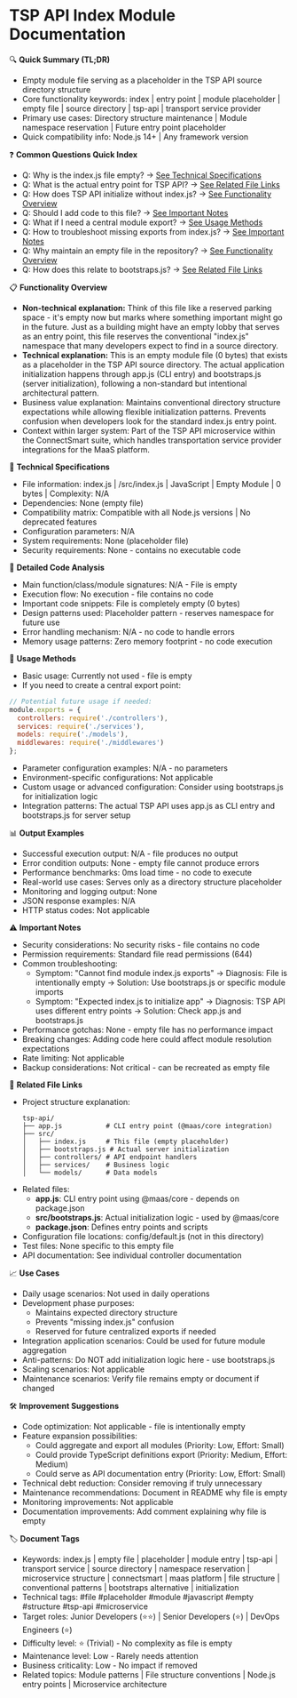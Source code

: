 # TSP API Index Module Documentation

🔍 **Quick Summary (TL;DR)**
- Empty module file serving as a placeholder in the TSP API source directory structure
- Core functionality keywords: index | entry point | module placeholder | empty file | source directory | tsp-api | transport service provider
- Primary use cases: Directory structure maintenance | Module namespace reservation | Future entry point placeholder
- Quick compatibility info: Node.js 14+ | Any framework version

❓ **Common Questions Quick Index**
- Q: Why is the index.js file empty? → [See Technical Specifications](#technical-specifications)
- Q: What is the actual entry point for TSP API? → [See Related File Links](#related-file-links)
- Q: How does TSP API initialize without index.js? → [See Functionality Overview](#functionality-overview)
- Q: Should I add code to this file? → [See Important Notes](#important-notes)
- Q: What if I need a central module export? → [See Usage Methods](#usage-methods)
- Q: How to troubleshoot missing exports from index.js? → [See Important Notes](#important-notes)
- Q: Why maintain an empty file in the repository? → [See Functionality Overview](#functionality-overview)
- Q: How does this relate to bootstraps.js? → [See Related File Links](#related-file-links)

📋 **Functionality Overview**
- **Non-technical explanation:** Think of this file like a reserved parking space - it's empty now but marks where something important might go in the future. Just as a building might have an empty lobby that serves as an entry point, this file reserves the conventional "index.js" namespace that many developers expect to find in a source directory.
- **Technical explanation:** This is an empty module file (0 bytes) that exists as a placeholder in the TSP API source directory. The actual application initialization happens through app.js (CLI entry) and bootstraps.js (server initialization), following a non-standard but intentional architectural pattern.
- Business value explanation: Maintains conventional directory structure expectations while allowing flexible initialization patterns. Prevents confusion when developers look for the standard index.js entry point.
- Context within larger system: Part of the TSP API microservice within the ConnectSmart suite, which handles transportation service provider integrations for the MaaS platform.

🔧 **Technical Specifications**
- File information: index.js | /src/index.js | JavaScript | Empty Module | 0 bytes | Complexity: N/A
- Dependencies: None (empty file)
- Compatibility matrix: Compatible with all Node.js versions | No deprecated features
- Configuration parameters: N/A
- System requirements: None (placeholder file)
- Security requirements: None - contains no executable code

📝 **Detailed Code Analysis**
- Main function/class/module signatures: N/A - File is empty
- Execution flow: No execution - file contains no code
- Important code snippets: File is completely empty (0 bytes)
- Design patterns used: Placeholder pattern - reserves namespace for future use
- Error handling mechanism: N/A - no code to handle errors
- Memory usage patterns: Zero memory footprint - no code execution

🚀 **Usage Methods**
- Basic usage: Currently not used - file is empty
- If you need to create a central export point:
```javascript
// Potential future usage if needed:
module.exports = {
  controllers: require('./controllers'),
  services: require('./services'),
  models: require('./models'),
  middlewares: require('./middlewares')
};
```
- Parameter configuration examples: N/A - no parameters
- Environment-specific configurations: Not applicable
- Custom usage or advanced configuration: Consider using bootstraps.js for initialization logic
- Integration patterns: The actual TSP API uses app.js as CLI entry and bootstraps.js for server setup

📊 **Output Examples**
- Successful execution output: N/A - file produces no output
- Error condition outputs: None - empty file cannot produce errors
- Performance benchmarks: 0ms load time - no code to execute
- Real-world use cases: Serves only as a directory structure placeholder
- Monitoring and logging output: None
- JSON response examples: N/A
- HTTP status codes: Not applicable

⚠️ **Important Notes**
- Security considerations: No security risks - file contains no code
- Permission requirements: Standard file read permissions (644)
- Common troubleshooting:
  - Symptom: "Cannot find module index.js exports" → Diagnosis: File is intentionally empty → Solution: Use bootstraps.js or specific module imports
  - Symptom: "Expected index.js to initialize app" → Diagnosis: TSP API uses different entry points → Solution: Check app.js and bootstraps.js
- Performance gotchas: None - empty file has no performance impact
- Breaking changes: Adding code here could affect module resolution expectations
- Rate limiting: Not applicable
- Backup considerations: Not critical - can be recreated as empty file

🔗 **Related File Links**
- Project structure explanation:
  ```
  tsp-api/
  ├── app.js           # CLI entry point (@maas/core integration)
  ├── src/
  │   ├── index.js     # This file (empty placeholder)
  │   ├── bootstraps.js # Actual server initialization
  │   ├── controllers/ # API endpoint handlers
  │   ├── services/    # Business logic
  │   └── models/      # Data models
  ```
- Related files:
  - **app.js**: CLI entry point using @maas/core - depends on package.json
  - **src/bootstraps.js**: Actual initialization logic - used by @maas/core
  - **package.json**: Defines entry points and scripts
- Configuration file locations: config/default.js (not in this directory)
- Test files: None specific to this empty file
- API documentation: See individual controller documentation

📈 **Use Cases**
- Daily usage scenarios: Not used in daily operations
- Development phase purposes:
  - Maintains expected directory structure
  - Prevents "missing index.js" confusion
  - Reserved for future centralized exports if needed
- Integration application scenarios: Could be used for future module aggregation
- Anti-patterns: Do NOT add initialization logic here - use bootstraps.js
- Scaling scenarios: Not applicable
- Maintenance scenarios: Verify file remains empty or document if changed

🛠️ **Improvement Suggestions**
- Code optimization: Not applicable - file is intentionally empty
- Feature expansion possibilities:
  - Could aggregate and export all modules (Priority: Low, Effort: Small)
  - Could provide TypeScript definitions export (Priority: Medium, Effort: Medium)
  - Could serve as API documentation entry (Priority: Low, Effort: Small)
- Technical debt reduction: Consider removing if truly unnecessary
- Maintenance recommendations: Document in README why file is empty
- Monitoring improvements: Not applicable
- Documentation improvements: Add comment explaining why file is empty

🏷️ **Document Tags**
- Keywords: index.js | empty file | placeholder | module entry | tsp-api | transport service | source directory | namespace reservation | microservice structure | connectsmart | maas platform | file structure | conventional patterns | bootstraps alternative | initialization
- Technical tags: #file #placeholder #module #javascript #empty #structure #tsp-api #microservice
- Target roles: Junior Developers (⭐⭐) | Senior Developers (⭐) | DevOps Engineers (⭐)
- Difficulty level: ⭐ (Trivial) - No complexity as file is empty
- Maintenance level: Low - Rarely needs attention
- Business criticality: Low - No impact if removed
- Related topics: Module patterns | File structure conventions | Node.js entry points | Microservice architecture